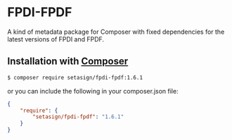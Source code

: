 # FPDI-FPDF
A kind of metadata package for Composer with fixed dependencies for the latest versions of FPDI and FPDF.

## Installation with [Composer](https://packagist.org/packages/setasign/fpdi-fpdf)

```bash
$ composer require setasign/fpdi-fpdf:1.6.1
```

or you can include the following in your composer.json file:

```json
{
    "require": {
        "setasign/fpdi-fpdf": "1.6.1"
    }
}
```
